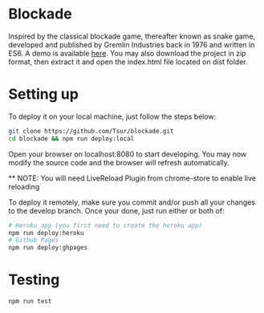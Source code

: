 # Blockade

Inspired by the classical blockade game, thereafter known as snake game, developed and published by Gremlin Industries back in 1976 and written in ES6. A demo is available [here](https://blockade-tsur.herokuapp.com/). You may also download the project in zip format, then extract it and open the index.html file located on dist folder.

# Setting up

To deploy it on your local machine, just follow the steps below:

```bash
git clone https://github.com/Tsur/blockade.git 
cd blockade && npm run deploy:local
```
Open your browser on localhost:8080 to start developing. You may now modify the source code and the browser will refresh automatically.

** NOTE: You will need LiveReload Plugin from chrome-store to enable live reloading

To deploy it remotely, make sure you commit and/or push all your changes to the develop branch. Once your done, just run either or both of:

```bash
# Heroku app (you first need to create the heroku app)
npm run deploy:heroku
# Github Pages
npm run deploy:ghpages
```
# Testing

```bash
npm run test
```

